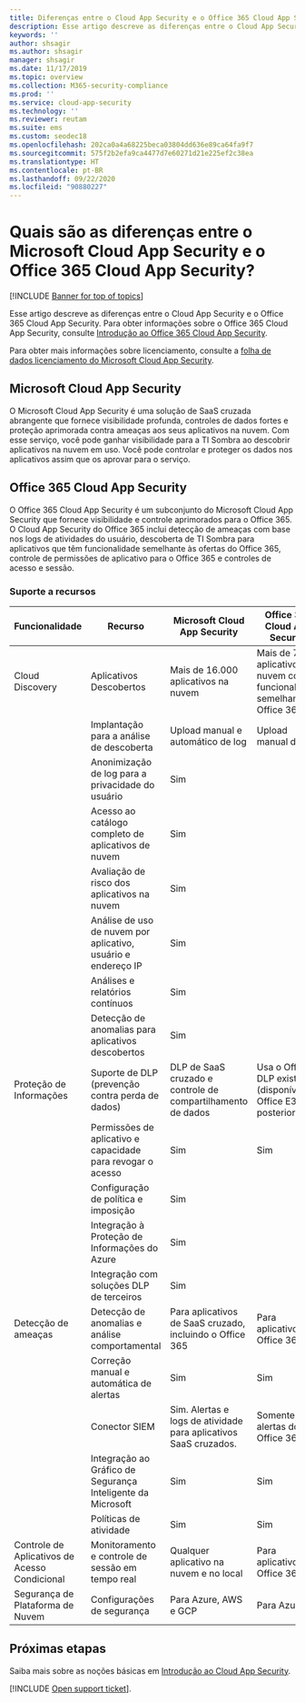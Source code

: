 ```yaml
---
title: Diferenças entre o Cloud App Security e o Office 365 Cloud App Security
description: Esse artigo descreve as diferenças entre o Cloud App Security e o Office 365 Cloud App Security.
keywords: ''
author: shsagir
ms.author: shsagir
manager: shsagir
ms.date: 11/17/2019
ms.topic: overview
ms.collection: M365-security-compliance
ms.prod: ''
ms.service: cloud-app-security
ms.technology: ''
ms.reviewer: reutam
ms.suite: ems
ms.custom: seodec18
ms.openlocfilehash: 202ca0a4a68225beca03804dd636e89ca64fa9f7
ms.sourcegitcommit: 575f2b2efa9ca4477d7e60271d21e225ef2c38ea
ms.translationtype: HT
ms.contentlocale: pt-BR
ms.lasthandoff: 09/22/2020
ms.locfileid: "90880227"
---
```

# <a name="what-are-the-differences-between-microsoft-cloud-app-security-and-office-365-cloud-app-security"></a>Quais são as diferenças entre o Microsoft Cloud App Security e o Office 365 Cloud App Security?

[!INCLUDE [Banner for top of topics](includes/banner.md)]

Esse artigo descreve as diferenças entre o Cloud App Security e o Office 365 Cloud App Security. Para obter informações sobre o Office 365 Cloud App Security, consulte [Introdução ao Office 365 Cloud App Security](https://support.office.com/article/Get-started-with-Advanced-Management-Security-d9ee4d67-f2b3-42b4-9c9e-c4529904990a).

Para obter mais informações sobre licenciamento, consulte a [folha de dados licenciamento do Microsoft Cloud App Security](https://aka.ms/mcaslicensing).

## <a name="microsoft-cloud-app-security"></a>Microsoft Cloud App Security

O Microsoft Cloud App Security é uma solução de SaaS cruzada abrangente que fornece visibilidade profunda, controles de dados fortes e proteção aprimorada contra ameaças aos seus aplicativos na nuvem. Com esse serviço, você pode ganhar visibilidade para a TI Sombra ao descobrir aplicativos na nuvem em uso. Você pode controlar e proteger os dados nos aplicativos assim que os aprovar para o serviço.

## <a name="office-365-cloud-app-security"></a>Office 365 Cloud App Security

O Office 365 Cloud App Security é um subconjunto do Microsoft Cloud App Security que fornece visibilidade e controle aprimorados para o Office 365. O Cloud App Security do Office 365 inclui detecção de ameaças com base nos logs de atividades do usuário, descoberta de TI Sombra para aplicativos que têm funcionalidade semelhante às ofertas do Office 365, controle de permissões de aplicativo para o Office 365 e controles de acesso e sessão.

### <a name="feature-support"></a>Suporte a recursos

|Funcionalidade|Recurso|Microsoft Cloud App Security|Office 365 Cloud App Security|
|----|----|----|----|
|Cloud Discovery|Aplicativos Descobertos |Mais de 16.000 aplicativos na nuvem  |Mais de 750 aplicativos de nuvem com funcionalidade semelhante ao Office 365|
||Implantação para a análise de descoberta|Upload manual e automático de log|Upload manual de log|
||Anonimização de log para a privacidade do usuário|Sim||
||Acesso ao catálogo completo de aplicativos de nuvem|Sim||
||Avaliação de risco dos aplicativos na nuvem|Sim||
||Análise de uso de nuvem por aplicativo, usuário e endereço IP|Sim||
||Análises e relatórios contínuos|Sim||
||Detecção de anomalias para aplicativos descobertos|Sim||
|Proteção de Informações|Suporte de DLP (prevenção contra perda de dados)|DLP de SaaS cruzado e controle de compartilhamento de dados|Usa o Office DLP existente (disponível no Office E3 e posterior)|
||Permissões de aplicativo e capacidade para revogar o acesso|Sim|Sim|
||Configuração de política e imposição|Sim||
||Integração à Proteção de Informações do Azure |Sim||
||Integração com soluções DLP de terceiros|Sim||
|Detecção de ameaças|Detecção de anomalias e análise comportamental|Para aplicativos de SaaS cruzado, incluindo o Office 365|Para aplicativos do Office 365 |
||Correção manual e automática de alertas|Sim|Sim|
||Conector SIEM|Sim. Alertas e logs de atividade para aplicativos SaaS cruzados.|Somente para alertas do Office 365|
||Integração ao Gráfico de Segurança Inteligente da Microsoft|Sim|Sim|
||Políticas de atividade|Sim|Sim|
|Controle de Aplicativos de Acesso Condicional|Monitoramento e controle de sessão em tempo real|Qualquer aplicativo na nuvem e no local|Para aplicativos do Office 365|
|Segurança de Plataforma de Nuvem|Configurações de segurança|Para Azure, AWS e GCP|Para Azure|

## <a name="next-steps"></a>Próximas etapas

Saiba mais sobre as noções básicas em [Introdução ao Cloud App Security](getting-started-with-cloud-app-security.md).

[!INCLUDE [Open support ticket](includes/support.md)].
